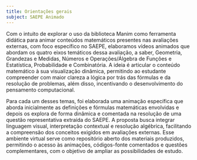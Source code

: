 ```yaml
---
title: Orientações gerais
subject: SAEPE Animado
---
```


Com o intuito de explorar o uso da biblioteca Manim como ferramenta didática para animar conteúdos matemáticos presentes nas avaliações externas, com foco específico no SAEPE, elaboramos vídeos animados que abordam os quatro eixos temáticos dessa avaliação, a saber, Geometria, Grandezas e Medidas, Números e Operações/Álgebra de Funções e Estatística, Probabilidade e Combinatória. A ideia é articular o conteúdo matemático à sua visualização dinâmica, permitindo ao estudante compreender com maior clareza a lógica por trás das fórmulas e da resolução de problemas, além disso, incentivando o desenvolvimento do pensamento computacional.

Para cada um desses temas, foi elaborada uma animação específica que aborda inicialmente as definições e fórmulas matemáticas envolvidas e depois os explora de forma dinâmica e comentada na resolução de uma questão representativa extraída do SAEPE. A proposta busca integrar linguagem visual, interpretação contextual e resolução algébrica, facilitando a compreensão dos conceitos exigidos em avaliações externas. Esse ambiente virtual serve como repositório aberto dos materiais produzidos, permitindo o acesso às animações, códigos-fonte comentados e questões complementares, com o objetivo de ampliar as possibilidades de estudo.